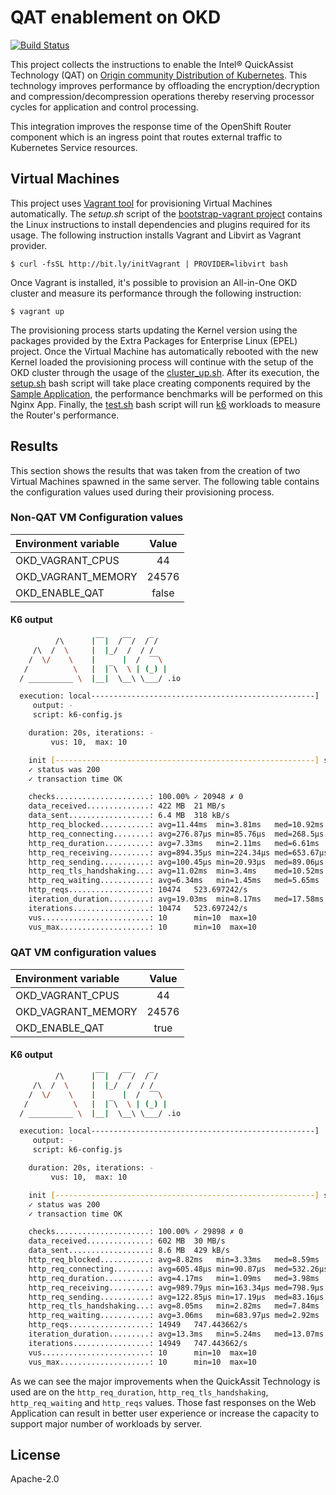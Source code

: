 # QAT enablement on OKD

[![Build Status](https://travis-ci.org/electrocucaracha/okd.png)](https://travis-ci.org/electrocucaracha/okd)

This project collects the instructions to enable the Intel®
QuickAssist Technology (QAT) on [Origin community Distribution of
Kubernetes][1]. This technology improves performance by offloading the
encryption/decryption and compression/decompression operations thereby
reserving processor cycles for application and control processing.

This integration improves the response time of the OpenShift Router
component which is an ingress point that routes external traffic to
Kubernetes Service resources.

## Virtual Machines

This project uses [Vagrant tool][2] for provisioning Virtual Machines
automatically. The *setup.sh* script of the
[bootstrap-vagrant project][3] contains the Linux instructions to
install dependencies and plugins required for its usage. The following
instruction installs Vagrant and Libvirt as Vagrant provider.

    $ curl -fsSL http://bit.ly/initVagrant | PROVIDER=libvirt bash

Once Vagrant is installed, it's possible to provision an All-in-One
OKD cluster and measure its performance through the following
instruction:

    $ vagrant up

The provisioning process starts updating the Kernel version using the
packages provided by the Extra Packages for Enterprise Linux (EPEL)
project. Once the Virtual Machine has automatically rebooted with the
new Kernel loaded the provisioning process will continue with the
setup of the OKD cluster through the usage of the
[cluster_up.sh](cluster_up.sh). After its execution, the
[setup.sh](setup.sh) bash script will take place creating components
required by the [Sample Application](nginx-openshift-sample-app.json),
the performance benchmarks will be performed on this Nginx App.
Finally, the [test.sh](test.sh) bash script will run [k6][4] workloads
to measure the Router's performance.

## Results

This section shows the results that was taken from the creation of two
Virtual Machines spawned in the same server. The following table
contains the configuration values used during their provisioning
process.

### Non-QAT VM Configuration values

| Environment variable |  Value      |
|:---------------------|:-----------:|
| OKD_VAGRANT_CPUS     | 44          |
| OKD_VAGRANT_MEMORY   | 24576       |
| OKD_ENABLE_QAT       | false       |

#### K6 output

```bash
          /\      |‾‾|  /‾‾/  /‾/   
     /\  /  \     |  |_/  /  / /    
    /  \/    \    |      |  /  ‾‾\  
   /          \   |  |‾\  \ | (_) | 
  / __________ \  |__|  \__\ \___/ .io

  execution: local--------------------------------------------------]   servertor
     output: -
     script: k6-config.js

    duration: 20s, iterations: -
         vus: 10,  max: 10

    init [----------------------------------------------------------] starting
    ✓ status was 200
    ✓ transaction time OK

    checks.....................: 100.00% ✓ 20948 ✗ 0   
    data_received..............: 422 MB  21 MB/s
    data_sent..................: 6.4 MB  318 kB/s
    http_req_blocked...........: avg=11.44ms  min=3.81ms   med=10.92ms  max=40.18ms p(90)=14.96ms  p(95)=19.08ms 
    http_req_connecting........: avg=276.87µs min=85.76µs  med=268.5µs  max=4.9ms   p(90)=329.6µs  p(95)=354.35µs
    http_req_duration..........: avg=7.33ms   min=2.11ms   med=6.61ms   max=29.1ms  p(90)=11.12ms  p(95)=14.05ms 
    http_req_receiving.........: avg=894.35µs min=224.34µs med=653.67µs max=11.4ms  p(90)=1.56ms   p(95)=2.22ms  
    http_req_sending...........: avg=100.45µs min=20.93µs  med=89.06µs  max=7.52ms  p(90)=129.08µs p(95)=147.94µs
    http_req_tls_handshaking...: avg=11.02ms  min=3.4ms    med=10.52ms  max=39.44ms p(90)=14.48ms  p(95)=18.62ms 
    http_req_waiting...........: avg=6.34ms   min=1.45ms   med=5.65ms   max=26.36ms p(90)=9.93ms   p(95)=12.39ms 
    http_reqs..................: 10474   523.697242/s
    iteration_duration.........: avg=19.03ms  min=8.17ms   med=17.58ms  max=52.19ms p(90)=26.15ms  p(95)=31.48ms 
    iterations.................: 10474   523.697242/s
    vus........................: 10      min=10  max=10
    vus_max....................: 10      min=10  max=10
```

### QAT VM configuration values

| Environment variable |  Value      |
|:---------------------|:-----------:|
| OKD_VAGRANT_CPUS     | 44          |
| OKD_VAGRANT_MEMORY   | 24576       |
| OKD_ENABLE_QAT       | true        |

#### K6 output

```bash
          /\      |‾‾|  /‾‾/  /‾/   
     /\  /  \     |  |_/  /  / /    
    /  \/    \    |      |  /  ‾‾\  
   /          \   |  |‾\  \ | (_) | 
  / __________ \  |__|  \__\ \___/ .io

  execution: local--------------------------------------------------]   servertor
     output: -
     script: k6-config.js

    duration: 20s, iterations: -
         vus: 10,  max: 10

    init [----------------------------------------------------------] starting
    ✓ status was 200
    ✓ transaction time OK

    checks.....................: 100.00% ✓ 29898 ✗ 0   
    data_received..............: 602 MB  30 MB/s
    data_sent..................: 8.6 MB  429 kB/s
    http_req_blocked...........: avg=8.82ms   min=3.33ms   med=8.59ms   max=39.8ms  p(90)=11.21ms  p(95)=12.12ms 
    http_req_connecting........: avg=605.48µs min=90.87µs  med=532.26µs max=14.67ms p(90)=909.4µs  p(95)=1.18ms  
    http_req_duration..........: avg=4.17ms   min=1.09ms   med=3.98ms   max=28.76ms p(90)=5.71ms   p(95)=6.42ms  
    http_req_receiving.........: avg=989.79µs min=163.34µs med=798.9µs  max=17.72ms p(90)=1.74ms   p(95)=2.2ms   
    http_req_sending...........: avg=122.85µs min=17.19µs  med=83.16µs  max=14.14ms p(90)=181.04µs p(95)=299.39µs
    http_req_tls_handshaking...: avg=8.05ms   min=2.82ms   med=7.84ms   max=39.05ms p(90)=10.31ms  p(95)=11.19ms 
    http_req_waiting...........: avg=3.06ms   min=683.97µs med=2.92ms   max=25.03ms p(90)=4.43ms   p(95)=5ms     
    http_reqs..................: 14949   747.443662/s
    iteration_duration.........: avg=13.3ms   min=5.24ms   med=13.07ms  max=49.68ms p(90)=16.31ms  p(95)=17.59ms 
    iterations.................: 14949   747.443662/s
    vus........................: 10      min=10  max=10
    vus_max....................: 10      min=10  max=10
```

As we can see the major improvements when the QuickAssit Technology is
used are on the `http_req_duration`, `http_req_tls_handshaking`,
`http_req_waiting` and `http_reqs` values. Those fast responses on the
Web Application can result in better user experience or increase the
capacity to support major number of workloads by server.

## License

Apache-2.0

[1]: https://www.okd.io/
[2]: https://www.vagrantup.com/
[3]: https://github.com/electrocucaracha/bootstrap-vagrant
[4]: https://k6.io/
